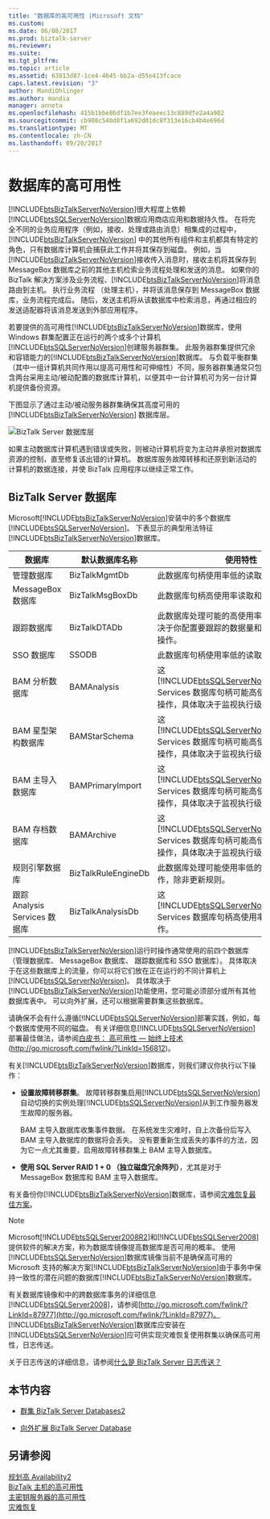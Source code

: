 ```yaml
---
title: "数据库的高可用性 |Microsoft 文档"
ms.custom: 
ms.date: 06/08/2017
ms.prod: biztalk-server
ms.reviewer: 
ms.suite: 
ms.tgt_pltfrm: 
ms.topic: article
ms.assetid: 63813d87-1ce4-4645-bb2a-d55e413fcace
caps.latest.revision: "3"
author: MandiOhlinger
ms.author: mandia
manager: anneta
ms.openlocfilehash: 415b1bbe86df1b7ee3feaeec13c889dfe2a4a902
ms.sourcegitcommit: cb908c540d8f1a692d01dc8f313e16cb4b4e696d
ms.translationtype: MT
ms.contentlocale: zh-CN
ms.lasthandoff: 09/20/2017
---
```

# <a name="high-availability-for-databases"></a>数据库的高可用性
[!INCLUDE[btsBizTalkServerNoVersion](../includes/btsbiztalkservernoversion-md.md)]很大程度上依赖[!INCLUDE[btsSQLServerNoVersion](../includes/btssqlservernoversion-md.md)]数据应用商店应用和数据持久性。 在将完全不同的业务应用程序（例如，接收、处理或路由消息）相集成的过程中，[!INCLUDE[btsBizTalkServerNoVersion](../includes/btsbiztalkservernoversion-md.md)] 中的其他所有组件和主机都具有特定的角色，只有数据库计算机会捕获此工作并将其保存到磁盘。 例如，当[!INCLUDE[btsBizTalkServerNoVersion](../includes/btsbiztalkservernoversion-md.md)]接收传入消息时，接收主机将其保存到 MessageBox 数据库之前的其他主机检索业务流程处理和发送的消息。 如果你的 BizTalk 解决方案涉及业务流程、[!INCLUDE[btsBizTalkServerNoVersion](../includes/btsbiztalkservernoversion-md.md)]将消息路由到主机。 执行业务流程 （处理主机），并将该消息保存到 MessageBox 数据库，业务流程完成后。 随后，发送主机将从该数据库中检索消息，再通过相应的发送适配器将该消息发送到外部应用程序。  
  
 若要提供的高可用性[!INCLUDE[btsBizTalkServerNoVersion](../includes/btsbiztalkservernoversion-md.md)]数据库，使用 Windows 群集配置正在运行的两个或多个计算机[!INCLUDE[btsSQLServerNoVersion](../includes/btssqlservernoversion-md.md)]创建服务器群集。 此服务器群集提供冗余和容错能力的[!INCLUDE[btsBizTalkServerNoVersion](../includes/btsbiztalkservernoversion-md.md)]数据库。 与负载平衡群集（其中一组计算机共同作用以提高可用性和可伸缩性）不同，服务器群集通常只包含两台采用主动/被动配置的数据库计算机，以便其中一台计算机可为另一台计算机提供备份资源。  
  
 下图显示了通过主动/被动服务器群集确保其高度可用的 [!INCLUDE[btsBizTalkServerNoVersion](../includes/btsbiztalkservernoversion-md.md)] 数据库层。  
  
 ![BizTalk Server 数据库层](../core/media/tdi-highava-sqlcluster.gif "TDI_HighAva_SQLCluster")  
  
 如果主动数据库计算机遇到错误或失败，则被动计算机将变为主动并承担对数据库资源的控制，直至修复该出错的计算机。 数据库服务故障转移和还原到新活动的计算机的数据连接，并使 BizTalk 应用程序以继续正常工作。  
  
## <a name="biztalk-server-databases"></a>BizTalk Server 数据库  
 Microsoft[!INCLUDE[btsBizTalkServerNoVersion](../includes/btsbiztalkservernoversion-md.md)]安装中的多个数据库[!INCLUDE[btsSQLServerNoVersion](../includes/btssqlservernoversion-md.md)]。 下表显示的典型用法特征[!INCLUDE[btsBizTalkServerNoVersion](../includes/btsbiztalkservernoversion-md.md)]数据库。  
  
|数据库|默认数据库名称|使用特性|  
|--------------|---------------------------|---------------------------|  
|管理数据库|BizTalkMgmtDb|此数据库句柄使用率低的读取和写入操作。|  
|MessageBox 数据库|BizTalkMsgBoxDb|此数据库句柄高使用率读取和写入操作。|  
|跟踪数据库|BizTalkDTADb|此数据库处理可能的高使用率写操作，具体取决于你配置要跟踪的数据量和使用率低的读取操作。|  
|SSO 数据库|SSODB|此数据库句柄使用率低的读取和写入操作。|  
|BAM 分析数据库|BAMAnalysis|这[!INCLUDE[btsSQLServerNoVersion](../includes/btssqlservernoversion-md.md)]Analysis Services 数据库句柄可能高使用率读取和写入操作，具体取决于监视执行级别。|  
|BAM 星型架构数据库|BAMStarSchema|这[!INCLUDE[btsSQLServerNoVersion](../includes/btssqlservernoversion-md.md)]Analysis Services 数据库句柄可能高使用率读取和写入操作，具体取决于监视执行级别。|  
|BAM 主导入数据库|BAMPrimaryImport|这[!INCLUDE[btsSQLServerNoVersion](../includes/btssqlservernoversion-md.md)]Analysis Services 数据库句柄可能高使用率读取和写入操作，具体取决于监视执行级别。|  
|BAM 存档数据库|BAMArchive|这[!INCLUDE[btsSQLServerNoVersion](../includes/btssqlservernoversion-md.md)]Analysis Services 数据库句柄可能高使用率读取和写入操作，具体取决于监视执行级别。|  
|规则引擎数据库|BizTalkRuleEngineDb|此数据库处理可能使用率低的读取和写入操作，除非更新规则。|  
|跟踪 Analysis Services 数据库|BizTalkAnalysisDb|这[!INCLUDE[btsSQLServerNoVersion](../includes/btssqlservernoversion-md.md)]Analysis Services 数据库句柄高使用率读取和写入操作。|  
  
 [!INCLUDE[btsBizTalkServerNoVersion](../includes/btsbiztalkservernoversion-md.md)]运行时操作通常使用的前四个数据库 （管理数据库、 MessageBox 数据库、 跟踪数据库和 SSO 数据库）。 具体取决于在这些数据库上的流量，你可以将它们放在正在运行的不同计算机上[!INCLUDE[btsSQLServerNoVersion](../includes/btssqlservernoversion-md.md)]。 具体取决于[!INCLUDE[btsBizTalkServerNoVersion](../includes/btsbiztalkservernoversion-md.md)]功能使用，您可能必须部分或所有其他数据库表中。 可以向外扩展，还可以根据需要群集这些数据库。  
  
 请确保不会有什么遵循[!INCLUDE[btsSQLServerNoVersion](../includes/btssqlservernoversion-md.md)]部署实践，例如，每个数据库使用不同的磁盘。 有关详细信息[!INCLUDE[btsSQLServerNoVersion](../includes/btssqlservernoversion-md.md)]部署最佳做法，请参阅[白皮书： 高可用性 — 始终上技术](http://go.microsoft.com/fwlink/?LinkId=156812)(http://go.microsoft.com/fwlink/?LinkId=156812)。  
  
 有关[!INCLUDE[btsBizTalkServerNoVersion](../includes/btsbiztalkservernoversion-md.md)]数据库，则我们建议你执行以下操作：  
  
-   **设置故障转移群集**。 故障转移群集启用[!INCLUDE[btsSQLServerNoVersion](../includes/btssqlservernoversion-md.md)]自动切换的实例处理[!INCLUDE[btsSQLServerNoVersion](../includes/btssqlservernoversion-md.md)]从到工作服务器发生故障的服务器。  
  
     BAM 主导入数据库收集事件数据。 在系统发生灾难时，自上次备份后写入 BAM 主导入数据库的数据将会丢失。 没有要重新生成丢失的事件的方法，因为它一点尤其重要，启用故障转移群集上 BAM 主导入数据库。  
  
-   **使用 SQL Server RAID 1 + 0 （独立磁盘冗余阵列）**，尤其是对于 MessageBox 数据库和 BAM 主导入数据库。  
  
 有关备份你[!INCLUDE[btsBizTalkServerNoVersion](../includes/btsbiztalkservernoversion-md.md)]数据库，请参阅[灾难恢复最佳方案](../technical-guides/best-practices-for-disaster-recovery.md)。  
  
> [!NOTE]  
>  Microsoft[!INCLUDE[btsSQLServer2008R2](../includes/btssqlserver2008r2-md.md)]和[!INCLUDE[btsSQLServer2008](../includes/btssqlserver2008-md.md)]提供软件的解决方案，称为数据库镜像提高数据库是否可用的概率。 使用[!INCLUDE[btsSQLServerNoVersion](../includes/btssqlservernoversion-md.md)]数据库镜像当前不是确保高可用的 Microsoft 支持的解决方案[!INCLUDE[btsBizTalkServerNoVersion](../includes/btsbiztalkservernoversion-md.md)]由于事务中保持一致性的潜在问题的数据库[!INCLUDE[btsBizTalkServerNoVersion](../includes/btsbiztalkservernoversion-md.md)]数据库。  
>   
>  有关数据库镜像和中的跨数据库事务的详细信息[!INCLUDE[btsSQLServer2008](../includes/btssqlserver2008-md.md)]，请参阅[http://go.microsoft.com/fwlink/?LinkId=87977](http://go.microsoft.com/fwlink/?LinkId=87977)。 [!INCLUDE[btsBizTalkServerNoVersion](../includes/btsbiztalkservernoversion-md.md)]数据库应安装在[!INCLUDE[btsSQLServerNoVersion](../includes/btssqlservernoversion-md.md)]应可供实现灾难恢复使用群集以确保高可用性，日志传送。  
>   
>  关于日志传送的详细信息，请参阅[什么是 BizTalk Server 日志传送？](../technical-guides/what-is-biztalk-server-log-shipping.md)  
  
## <a name="in-this-section"></a>本节内容  
  
-   [群集 BizTalk Server Databases2](../technical-guides/clustering-the-biztalk-server-databases2.md)  
  
-   [向外扩展 BizTalk Server Database](../technical-guides/scaling-out-the-biztalk-server-databases.md)  
  
## <a name="see-also"></a>另请参阅  
 [规划高 Availability2](../technical-guides/planning-for-high-availability2.md)   
 [BizTalk 主机的高可用性](../technical-guides/high-availability-for-biztalk-hosts.md)   
 [主密钥服务器的高可用性](../technical-guides/high-availability-for-the-master-secret-server.md)   
 [灾难恢复](../technical-guides/disaster-recovery.md)